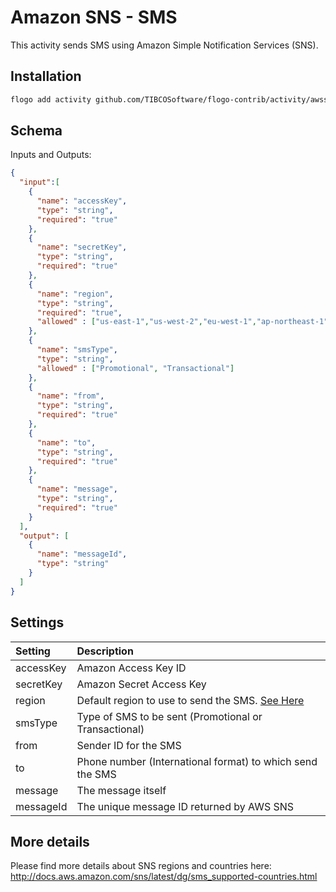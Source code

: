 # Amazon SNS - SMS
This activity sends SMS using Amazon Simple Notification Services (SNS).


## Installation

```bash
flogo add activity github.com/TIBCOSoftware/flogo-contrib/activity/awssns
```

## Schema
Inputs and Outputs:

```json
{
  "input":[
    {
      "name": "accessKey",
      "type": "string",
      "required": "true"
    },
    {
      "name": "secretKey",
      "type": "string",
      "required": "true"
    },
    {
      "name": "region",
      "type": "string",
      "required": "true",
      "allowed" : ["us-east-1","us-west-2","eu-west-1","ap-northeast-1","ap-southeast-1","ap-southeast-2"]
    },
    {
      "name": "smsType",
      "type": "string",
      "allowed" : ["Promotional", "Transactional"]
    },
    {
      "name": "from",
      "type": "string",
      "required": "true"
    },
    {
      "name": "to",
      "type": "string",
      "required": "true"
    },
    {
      "name": "message",
      "type": "string",
      "required": "true"
    }
  ],
  "output": [
  	{
      "name": "messageId",
      "type": "string"
    }
  ]
}
```
## Settings
| Setting     | Description    |
|:------------|:---------------|
| accessKey        | Amazon Access Key ID |         
| secretKey        | Amazon Secret Access Key |
| region        | Default region to use to send the SMS. [See Here](http://docs.aws.amazon.com/sns/latest/dg/sms_supported-countries.html) |
| smsType        | Type of SMS to be sent (Promotional or Transactional) |
| from        | Sender ID for the SMS |
| to        | Phone number (International format) to which send the SMS |
| message        | The message itself |
| messageId        | The unique message ID returned by AWS SNS |


## More details
Please find more details about SNS regions and countries here: http://docs.aws.amazon.com/sns/latest/dg/sms_supported-countries.html
